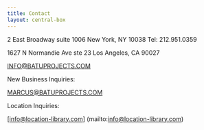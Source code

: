 ```yaml
---
title: Contact
layout: central-box
---
```


2 East Broadway suite 1006
New York, NY 10038
Tel: 212.951.0359

1627 N Normandie Ave ste 23
Los Angeles, CA 90027

[INFO@BATUPROJECTS.COM](mailto:info@batuprojects.com)


New Business Inquiries:

[MARCUS@BATUPROJECTS.COM](mailto:marcus@batuprojects.com)


Location Inquiries:

[info@location-library.com]
(mailto:info@location-library.com)
